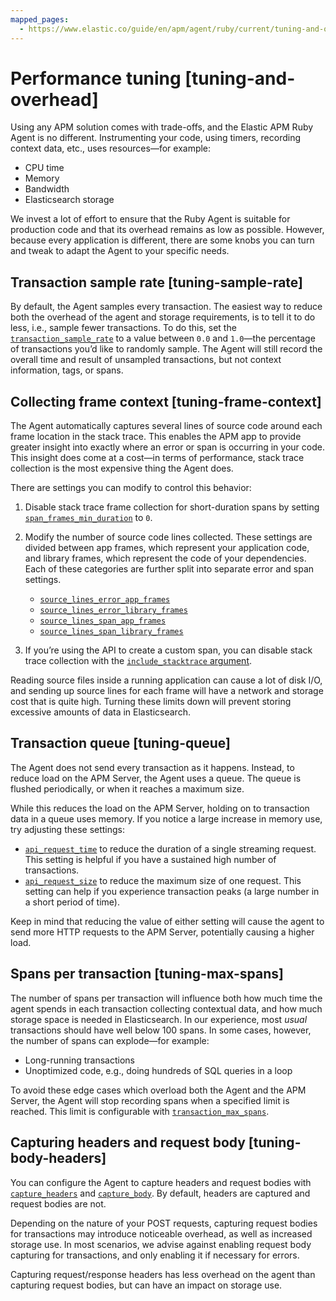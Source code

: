 ```yaml
---
mapped_pages:
  - https://www.elastic.co/guide/en/apm/agent/ruby/current/tuning-and-overhead.html
---
```


# Performance tuning [tuning-and-overhead]

Using any APM solution comes with trade-offs, and the Elastic APM Ruby Agent is no different. Instrumenting your code, using timers, recording context data, etc., uses resources—for example:

* CPU time
* Memory
* Bandwidth
* Elasticsearch storage

We invest a lot of effort to ensure that the Ruby Agent is suitable for production code and that its overhead remains as low as possible. However, because every application is different, there are some knobs you can turn and tweak to adapt the Agent to your specific needs.


## Transaction sample rate [tuning-sample-rate]

By default, the Agent samples every transaction. The easiest way to reduce both the overhead of the agent and storage requirements, is to tell it to do less, i.e., sample fewer transactions. To do this, set the [`transaction_sample_rate`](/reference/configuration.md#config-transaction-sample-rate) to a value between `0.0` and `1.0`—the percentage of transactions you’d like to randomly sample. The Agent will still record the overall time and result of unsampled transactions, but not context information, tags, or spans.


## Collecting frame context [tuning-frame-context]

The Agent automatically captures several lines of source code around each frame location in the stack trace. This enables the APM app to provide greater insight into exactly where an error or span is occurring in your code. This insight does come at a cost—in terms of performance, stack trace collection is the most expensive thing the Agent does.

There are settings you can modify to control this behavior:

1. Disable stack trace frame collection for short-duration spans by setting [`span_frames_min_duration`](/reference/configuration.md#config-span-frames-min-duration-ms) to `0`.
2. Modify the number of source code lines collected. These settings are divided between app frames, which represent your application code, and library frames, which represent the code of your dependencies. Each of these categories are further split into separate error and span settings.

    * [`source_lines_error_app_frames`](/reference/configuration.md#config-source-lines-error-app-frames)
    * [`source_lines_error_library_frames`](/reference/configuration.md#config-source-lines-error-library-frames)
    * [`source_lines_span_app_frames`](/reference/configuration.md#config-source-lines-span-app-frames)
    * [`source_lines_span_library_frames`](/reference/configuration.md#config-source-lines-span-library-frames)

3. If you’re using the API to create a custom span, you can disable stack trace collection with the [`include_stacktrace` argument](/reference/api-reference.md#api-agent-start_span).

Reading source files inside a running application can cause a lot of disk I/O, and sending up source lines for each frame will have a network and storage cost that is quite high. Turning these limits down will prevent storing excessive amounts of data in Elasticsearch.


## Transaction queue [tuning-queue]

The Agent does not send every transaction as it happens. Instead, to reduce load on the APM Server, the Agent uses a queue. The queue is flushed periodically, or when it reaches a maximum size.

While this reduces the load on the APM Server, holding on to transaction data in a queue uses memory. If you notice a large increase in memory use, try adjusting these settings:

* [`api_request_time`](/reference/configuration.md#config-api-request-time) to reduce the duration of a single streaming request. This setting is helpful if you have a sustained high number of transactions.
* [`api_request_size`](/reference/configuration.md#config-api-request-size) to reduce the maximum size of one request. This setting can help if you experience transaction peaks (a large number in a short period of time).

Keep in mind that reducing the value of either setting will cause the agent to send more HTTP requests to the APM Server, potentially causing a higher load.


## Spans per transaction [tuning-max-spans]

The number of spans per transaction will influence both how much time the agent spends in each transaction collecting contextual data, and how much storage space is needed in Elasticsearch. In our experience, most *usual* transactions should have well below 100 spans. In some cases, however, the number of spans can explode—for example:

* Long-running transactions
* Unoptimized code, e.g., doing hundreds of SQL queries in a loop

To avoid these edge cases which overload both the Agent and the APM Server, the Agent will stop recording spans when a specified limit is reached. This limit is configurable with [`transaction_max_spans`](/reference/configuration.md#config-transaction-max-spans).


## Capturing headers and request body [tuning-body-headers]

You can configure the Agent to capture headers and request bodies with [`capture_headers`](/reference/configuration.md#config-capture-headers) and [`capture_body`](/reference/configuration.md#config-capture-body). By default, headers are captured and request bodies are not.

Depending on the nature of your POST requests, capturing request bodies for transactions may introduce noticeable overhead, as well as increased storage use. In most scenarios, we advise against enabling request body capturing for transactions, and only enabling it if necessary for errors.

Capturing request/response headers has less overhead on the agent than capturing request bodies, but can have an impact on storage use.

